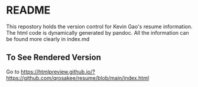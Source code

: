 # README

This repostory holds the version control for Kevin Gao's resume information.
The html code is dynamically generated by pandoc. All the information can be found more clearly in index.md

## To See Rendered Version
Go to https://htmlpreview.github.io/?https://github.com/qrosakee/resume/blob/main/index.html
